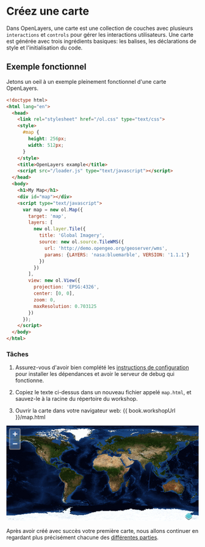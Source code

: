 # Créez une carte

Dans OpenLayers, une carte est une collection de couches avec plusieurs `interactions` et `controls` pour gérer les interactions utilisateurs. Une carte est générée avec trois ingrédients basiques: les balises, les déclarations de style et l'initialisation du code.

## Exemple fonctionnel

Jetons un oeil à un exemple pleinement fonctionnel d'une carte OpenLayers.

```html
<!doctype html>
<html lang="en">
  <head>
    <link rel="stylesheet" href="/ol.css" type="text/css">
    <style>
      #map {
        height: 256px;
        width: 512px;
      }
    </style>
    <title>OpenLayers example</title>
    <script src="/loader.js" type="text/javascript"></script>
  </head>
  <body>
    <h1>My Map</h1>
    <div id="map"></div>
    <script type="text/javascript">
      var map = new ol.Map({
        target: 'map',
        layers: [
          new ol.layer.Tile({
            title: 'Global Imagery',
            source: new ol.source.TileWMS({
              url: 'http://demo.opengeo.org/geoserver/wms',
              params: {LAYERS: 'nasa:bluemarble', VERSION: '1.1.1'}
            })
          })
        ],
        view: new ol.View({
          projection: 'EPSG:4326',
          center: [0, 0],
          zoom: 0,
          maxResolution: 0.703125
        })
      });
    </script>
  </body>
</html>
```

### Tâches

1.  Assurez-vous d'avoir bien complété les [instructions de configuration](../) pour installer les dépendances et avoir le serveur de debug qui fonctionne.

1.  Copiez le texte ci-dessus dans un nouveau fichier appelé `map.html`, et sauvez-le à la racine du répertoire du workshop.

1.  Ouvrir la carte dans votre navigateur web: {{ book.workshopUrl }}/map.html

![Un carte fonctionnelle affichant une image du monde](map1.png)

Après avoir créé avec succès votre première carte, nous allons continuer en regardant plus précisément chacune des [différentes parties](./dissect.md).
